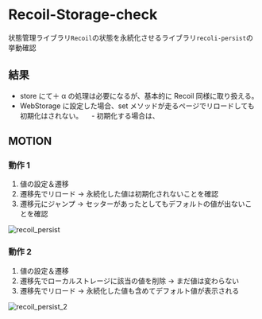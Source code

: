 # Recoil-Storage-check

状態管理ライブラリ`Recoil`の状態を永続化させるライブラリ`recoli-persist`の挙動確認

## 結果

- store にて＋ α の処理は必要になるが、基本的に Recoil 同様に取り扱える。
- WebStorage に設定した場合、set メソッドが走るページでリロードしても初期化はされない。
  　- 初期化する場合は、

## MOTION

### 動作 1

1. 値の設定＆遷移
2. 遷移先でリロード → 永続化した値は初期化されないことを確認
3. 遷移元にジャンプ → セッターがあったとしてもデフォルトの値が出ないことを確認

![recoil_persist](https://user-images.githubusercontent.com/65984887/235333257-c059c1b8-96c3-40ea-9a92-b666fabf65ab.gif)

### 動作 2

1. 値の設定＆遷移
2. 遷移先でローカルストレージに該当の値を削除 → まだ値は変わらない
3. 遷移先でリロード → 永続化した値も含めてデフォルト値が表示される

![recoil_persist_2](https://user-images.githubusercontent.com/65984887/235333755-e0d12b4b-3a29-45e1-abd0-b820cc3c007f.gif)
